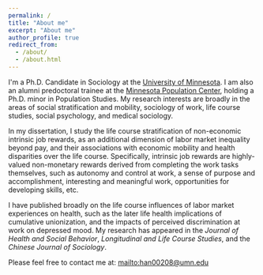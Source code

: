 ```yaml
---
permalink: /
title: "About me"
excerpt: "About me"
author_profile: true
redirect_from: 
  - /about/
  - /about.html
---
```


I'm a Ph.D. Candidate in Sociology at the [University of Minnesota](https://cla.umn.edu/sociology). I am also an alumni predoctoral trainee at the [Minnesota Population Center](https://pop.umn.edu/), holding a Ph.D. minor in Population Studies. My research interests are broadly in the areas of social stratification and mobility, sociology of work, life course studies, social psychology, and medical sociology. 

In my dissertation, I study the life course stratification of non-economic intrinsic job rewards, as an additional dimension of labor market inequality beyond pay, and their associations with economic mobility and health disparities over the life course. Specifically, intrinsic job rewards are highly-valued non-monetary rewards derived from completing the work tasks themselves, such as autonomy and control at work, a sense of purpose and accomplishment, interesting and meaningful work, opportunities for developing skills, etc. 

I have published broadly on the life course influences of labor market experiences on health, such as the later life health implications of cumulative unionization, and the impacts of perceived discrimination at work on depressed mood. My research has appeared in the *Journal of Health and Social Behavior*, *Longitudinal and Life Course Studies*, and the *Chinese Journal of Sociology*. 

Please feel free to contact me at: <mailto:han00208@umn.edu> 
